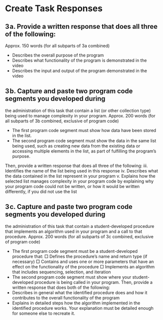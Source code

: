 # Create Task Responses

## 3 a. Provide a written response that does all three of the following:
Approx. 150 words (for all subparts of 3a combined)
* Describes the overall purpose of the program
* Describes what functionality of the program is demonstrated in
the video
* Describes the input and output of the program demonstrated in
the video

## 3 b. Capture and paste two program code segments you developed during
the administration of this task that contain a list (or other collection
type) being used to manage complexity in your program.
Approx. 200 words (for all subparts of 3b combined, exclusive of
program code)
* The first program code segment must show how data have been
stored in the list.
* The second program code segment must show the data in the
same list being used, such as creating new data from the existing
data or accessing multiple elements in the list, as part of fulfilling
the program’s purpose.

Then, provide a written response that does all three of the following:
iii. Identifies the name of the list being used in this response
iv. Describes what the data contained in the list represent in your
program
v. Explains how the selected list manages complexity in your program
code by explaining why your program code could not be written, or
how it would be written differently, if you did not use the list

## 3 c. Capture and paste two program code segments you developed during
the administration of this task that contain a student-developed
procedure that implements an algorithm used in your program and a
call to that procedure.
Approx. 200 words (for all subparts of 3c combined, exclusive of
program code)
* The first program code segment must be a student-developed
procedure that:
□ Defines the procedure’s name and return type (if necessary)
□ Contains and uses one or more parameters that have an effect
on the functionality of the procedure
□ Implements an algorithm that includes sequencing, selection,
and iteration
* The second program code segment must show where your
student-developed procedure is being called in your program.
Then, provide a written response that does both of the following:
* Describes in general what the identified procedure does and how it
contributes to the overall functionality of the program
* Explains in detailed steps how the algorithm implemented in the
identified procedure works. Your explanation must be detailed
enough for someone else to recreate it.
